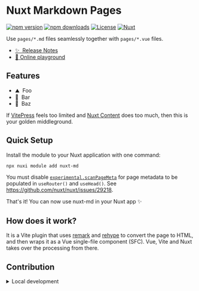 # Nuxt Markdown Pages

[![npm version][npm-version-src]][npm-version-href]
[![npm downloads][npm-downloads-src]][npm-downloads-href]
[![License][license-src]][license-href]
[![Nuxt][nuxt-src]][nuxt-href]

Use `pages/*.md` files seamlessly together with `pages/*.vue` files.

- [✨ &nbsp;Release Notes](/CHANGELOG.md)
- [🏀 Online playground](https://stackblitz.com/github/itergia/nuxt-md?file=playground%2Fapp.vue)
<!-- - [📖 &nbsp;Documentation](https://example.com) -->

## Features

<!-- Highlight some of the features your module provide here -->
- ⛰ &nbsp;Foo
- 🚠 &nbsp;Bar
- 🌲 &nbsp;Baz

If [VitePress](https://vitepress.dev/) feels too limited and [Nuxt Content](https://content.nuxt.com/) does too much, then this is your golden middleground.

## Quick Setup

Install the module to your Nuxt application with one command:

```bash
npx nuxi module add nuxt-md
```

You must disable [`experimental.scanPageMeta`](https://nuxt.com/docs/api/nuxt-config#scanpagemeta) for page metadata to be populated in `useRouter()` and `useHead()`.
See https://github.com/nuxt/nuxt/issues/29218.

That's it! You can now use nuxt-md in your Nuxt app ✨

## How does it work?

It is a Vite plugin that uses [remark](https://github.com/remarkjs/remark) and [rehype](https://github.com/rehypejs/rehype) to convert the page to HTML, and then wraps it as a Vue single-file component (SFC).
Vue, Vite and Nuxt takes over the processing from there.

## Contribution

<details>
  <summary>Local development</summary>

  ```bash
  # Install dependencies
  npm install

  # Generate type stubs
  npm run dev:prepare

  # Develop with the playground
  npm run dev

  # Build the playground
  npm run dev:build

  # Run ESLint
  npm run lint

  # Release new version
  npm run release
  ```

</details>


<!-- Badges -->
[npm-version-src]: https://img.shields.io/npm/v/nuxt-md/latest.svg?style=flat&colorA=020420&colorB=00DC82
[npm-version-href]: https://npmjs.com/package/nuxt-md

[npm-downloads-src]: https://img.shields.io/npm/dm/nuxt-md.svg?style=flat&colorA=020420&colorB=00DC82
[npm-downloads-href]: https://npmjs.com/package/nuxt-md

[license-src]: https://img.shields.io/npm/l/nuxt-md.svg?style=flat&colorA=020420&colorB=00DC82
[license-href]: https://npmjs.com/package/nuxt-md

[nuxt-src]: https://img.shields.io/badge/Nuxt-020420?logo=nuxt.js
[nuxt-href]: https://nuxt.com
